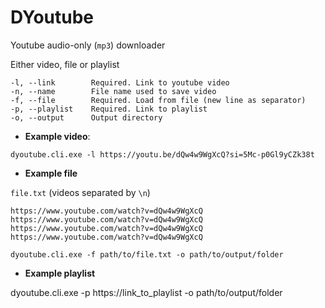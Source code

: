# DYoutube

Youtube audio-only (`mp3`) downloader

Either video, file or playlist

```
-l, --link        Required. Link to youtube video
-n, --name        File name used to save video
-f, --file        Required. Load from file (new line as separator)
-p, --playlist    Required. Link to playlist
-o, --output      Output directory
```

- **Example video**:

```
dyoutube.cli.exe -l https://youtu.be/dQw4w9WgXcQ?si=5Mc-p0Gl9yCZk38t
```

- **Example file**

`file.txt` (videos separated by `\n`)
```
https://www.youtube.com/watch?v=dQw4w9WgXcQ
https://www.youtube.com/watch?v=dQw4w9WgXcQ
https://www.youtube.com/watch?v=dQw4w9WgXcQ
https://www.youtube.com/watch?v=dQw4w9WgXcQ
```

```
dyoutube.cli.exe -f path/to/file.txt -o path/to/output/folder
```

- **Example playlist**

dyoutube.cli.exe -p https://link_to_playlist -o path/to/output/folder
